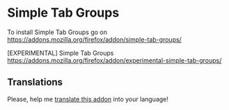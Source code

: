 # Simple Tab Groups

To install Simple Tab Groups go on https://addons.mozilla.org/firefox/addon/simple-tab-groups/

[EXPERIMENTAL] Simple Tab Groups https://addons.mozilla.org/firefox/addon/experimental-simple-tab-groups/

## Translations

Please, help me [translate this addon](https://drive4ik.github.io/simple-tab-groups/translate/index.html) into your language!
